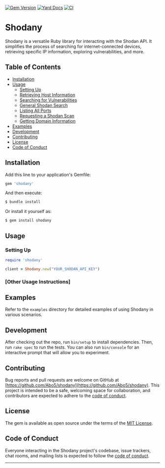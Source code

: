 [![Gem Version](https://badge.fury.io/rb/shodany.svg)](https://badge.fury.io/rb/shodany)
[![Yard Docs](http://img.shields.io/badge/shodany-docs-blue.svg)](https://www.rubydoc.info/gems/shodany/1.0)
[![CI](https://github.com/Abo5/shodany/actions/workflows/ci.yml/badge.svg)](https://github.com/Abo5/shodany/actions)

# Shodany

Shodany is a versatile Ruby library for interacting with the Shodan API. It simplifies the process of searching for internet-connected devices, retrieving specific IP information, exploring vulnerabilities, and more.

## Table of Contents
- [Installation](#installation)
- [Usage](#usage)
  - [Setting Up](#setting-up)
  - [Retrieving Host Information](#retrieving-host-information)
  - [Searching for Vulnerabilities](#searching-for-vulnerabilities)
  - [General Shodan Search](#general-shodan-search)
  - [Listing All Ports](#listing-all-ports)
  - [Requesting a Shodan Scan](#requesting-a-shodan-scan)
  - [Getting Domain Information](#getting-domain-information)
- [Examples](#examples)
- [Development](#development)
- [Contributing](#contributing)
- [License](#license)
- [Code of Conduct](#code-of-conduct)

## Installation

Add this line to your application's Gemfile:

```ruby
gem 'shodany'
```

And then execute:

```bash
$ bundle install
```

Or install it yourself as:

```bash
$ gem install shodany
```

## Usage

### Setting Up

```ruby
require 'shodany'

client = Shodany.new("YOUR_SHODAN_API_KEY")
```

### [Other Usage Instructions]

## Examples

Refer to the `examples` directory for detailed examples of using Shodany in various scenarios.

## Development

After checking out the repo, run `bin/setup` to install dependencies. Then, run `rake spec` to run the tests. You can also run `bin/console` for an interactive prompt that will allow you to experiment.

## Contributing

Bug reports and pull requests are welcome on GitHub at [https://github.com/Abo5/shodany](https://github.com/Abo5/shodany). This project is intended to be a safe, welcoming space for collaboration, and contributors are expected to adhere to the [code of conduct](https://github.com/Abo5/shodany/blob/master/CODE_OF_CONDUCT.md).

## License

The gem is available as open source under the terms of the [MIT License](https://opensource.org/licenses/MIT).

## Code of Conduct

Everyone interacting in the Shodany project's codebase, issue trackers, chat rooms, and mailing lists is expected to follow the [code of conduct](https://github.com/Abo5/shodany/blob/master/CODE_OF_CONDUCT.md).

---
